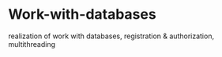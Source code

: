 # Work-with-databases
realization of work with databases, registration &amp; authorization, multithreading 
